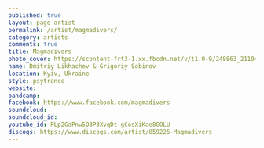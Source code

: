 ```yaml
---
published: true
layout: page-artist
permalink: /artist/magmadivers/
category: artists
comments: true
title: Magmadivers
photo_cover: https://scontent-frt3-1.xx.fbcdn.net/v/t1.0-9/248863_211049225600531_194679_n.jpg?oh=d72e6d97d98206b93bdc835a6670e4f3&oe=59E28B0F
name: Dmitriy Likhachev & Grigoriy Sobinov
location: Kyiv, Ukraine
style: psytrance
website: 
bandcamp: 
facebook: https://www.facebook.com/magmadivers
soundcloud: 
soundcloud_id: 
youtube_id: PLp2GaPnw5O3P3XvqDt-gCosXiKae8GOLU
discogs: https://www.discogs.com/artist/859225-Magmadivers
---
```

